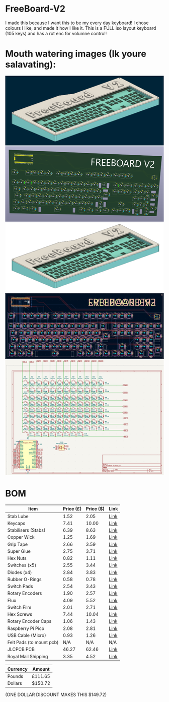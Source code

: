 # FreeBoard-V2
I made this because I want this to be my every day keyboard! I chose colours I like, and made it how I like it. 
This is a FULL iso layout keyboard (105 keys) and has a rot enc for volumne control!

# Mouth watering images (Ik youre salavating):

![FreeBoard V2 BG](/Images/FreeBoard%20V2%20BG.png)     
![FreeBoard V2 3D](/Images/FreeBoard%20V2%203D.png)       
![FreeBoard V2 NBG](/Images/FreeBoard%20V2%20NBG.png)     
![FreeBoard V2 PCB](/Images/FreeBoard%20V2%20PCB.png)     
![FreeBoard V2 Schematic](/Images/FreeBoard%20V2%20Schematic.png) 


# BOM
| Item                | Price (£) | Price (\$) | Link                                                          |
| ------------------- | --------- | ---------- | ------------------------------------------------------------- |
| Stab Lube           | 1.52      | 2.05       | [Link](https://www.aliexpress.com/item/1005008432501049.html) |
| Keycaps             | 7.41      | 10.00      | [Link](https://www.aliexpress.com/item/1005006922735195.html) |
| Stabilisers (Stabs) | 6.39      | 8.63       | [Link](https://www.aliexpress.com/item/32719735398.html)      |
| Copper Wick         | 1.25      | 1.69       | [Link](https://www.aliexpress.com/item/1005007589879020.html) |
| Grip Tape           | 2.66      | 3.59       | [Link](https://www.aliexpress.com/item/1005008164935173.html) |
| Super Glue          | 2.75      | 3.71       | [Link](https://www.aliexpress.com/item/1005008583356354.html) |
| Hex Nuts            | 0.82      | 1.11       | [Link](https://www.aliexpress.com/item/4000602853448.html)    |
| Switches (x5)       | 2.55      | 3.44       | [Link](https://www.aliexpress.com/item/1005006578935785.html) |
| Diodes (x4)         | 2.84      | 3.83       | [Link](https://www.aliexpress.com/item/1005006245109375.html) |
| Rubber O-Rings      | 0.58      | 0.78       | [Link](https://www.aliexpress.com/item/32965363255.html)      |
| Switch Pads         | 2.54      | 3.43       | [Link](https://www.aliexpress.com/item/1005006454684461.html) |
| Rotary Encoders     | 1.90      | 2.57       | [Link](https://www.aliexpress.com/item/1005005983134515.html) |
| Flux                | 4.09      | 5.52       | [Link](https://www.aliexpress.com/item/1005006588523672.html) |
| Switch Film         | 2.01      | 2.71       | [Link](https://www.aliexpress.com/item/1005006584258877.html) |
| Hex Screws          | 7.44      | 10.04      | [Link](https://www.aliexpress.com/item/1005004833667162.html) |
| Rotary Encoder Caps | 1.06      | 1.43       | [Link](https://www.aliexpress.com/item/1005005983134515.html) |
| Raspberry Pi Pico   | 2.08      | 2.81       | [Link](https://www.aliexpress.com/item/1005008513003531.html) |
| USB Cable (Micro)   | 0.93      | 1.26       | [Link](https://www.aliexpress.com/item/1005007138392516.html) |
| Felt Pads (to mount pcb)   | N/A      | N/A       | N/A |
| JLCPCB PCB          | 46.27     | 62.46      | [Link](https://www.jlcpcb.com)    |
| Royal Mail Shipping | 3.35      | 4.52       | [Link](https://www.royalmail.com) |

| Currency | Amount   |
| -------- | -------- |
| Pounds   | £111.65  |
| Dollars  | \$150.72 |
 
 (ONE DOLLAR DISCOUNT MAKES THIS $149.72)
